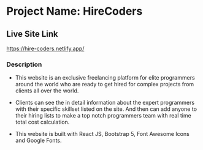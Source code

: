# Project Name: HireCoders


## Live Site Link

<https://hire-coders.netlify.app/>

### Description

* This website is an exclusive freelancing platform for elite programmers around the world who are ready to get hired for complex projects from clients all over the world.

* Clients can see the in detail information about the expert programmers with their specific skillset listed on the site. And then can add anyone to their hiring lists to make a top notch programmers team with real time total cost calculation.

* This website is built with React JS, Bootstrap 5, Font Awesome Icons and Google Fonts.
